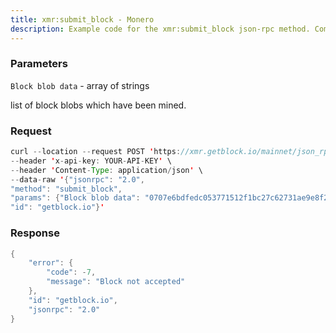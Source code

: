 ```yaml
---
title: xmr:submit_block - Monero
description: Example code for the xmr:submit_block json-rpc method. Сomplete guide on how to use xmr:submit_block json-rpc in GetBlock.io Web3 documentation.
---
```


### Parameters

`Block blob data` - array of strings

list of block blobs which have been mined.

### Request

``` java
curl --location --request POST 'https://xmr.getblock.io/mainnet/json_rpc' \ 
--header 'x-api-key: YOUR-API-KEY' \ 
--header 'Content-Type: application/json' \ 
--data-raw '{"jsonrpc": "2.0",
"method": "submit_block",
"params": {"Block blob data": "0707e6bdfedc053771512f1bc27c62731ae9e8f2443db64ce742f4e57f5cf8d393de28551e441a0000000002fb830a01ffbf830a018cfe88bee283060274c0aae2ef5730e680308d9c00b6da59187ad0352efe3c71d36eeeb28782f29f2501bd56b952c3ddc3e350c2631d3a5086cac172c56893831228b17de296ff4669de020200000000"},
"id": "getblock.io"}'
```

###  Response

``` java
{
    "error": {
        "code": -7,
        "message": "Block not accepted"
    },
    "id": "getblock.io",
    "jsonrpc": "2.0"
}
```
